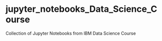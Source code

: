 # jupyter_notebooks_Data_Science_Course
Collection of Jupyter Notebooks from IBM Data Science Course
